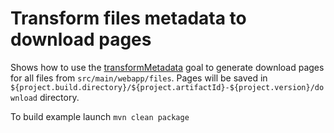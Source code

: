 # Transform files metadata to download pages
Shows how to use the [transformMetadata](http://directory-content-maven-plugin.projects.gabrys.biz/1.2.1/transformMetadata-mojo.html) goal to generate download pages for all files from `src/main/webapp/files`. Pages will be saved in `${project.build.directory}/${project.artifactId}-${project.version}/download` directory.

To build example launch `mvn clean package`